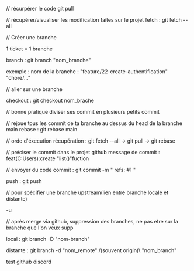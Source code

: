 // récurpérer le code
git pull

// récupérer/visualiser les modification faites sur le projet
fetch : git fetch --all

// Créer une branche

1 ticket = 1 branche

branch : git branch "nom_branche"

exemple :
nom de la branche : "feature/22-create-authentification" "chore/..."

// aller sur une branche

checkout : git checkout nom_brache

// bonne pratique
diviser ses commit en plusieurs petits commit

// rejoue tous les commit de ta branche au dessus du head de la branche main
rebase : git rebase main

// orde d'éxecution
récupération : git fetch --all -> git pull -> git rebase

// préciser le commit dans le projet github
message de commit : feat(C:Users):create "list()"fuction

// envoyer du code
commit : git commit -m " refs: #1 "

push : git push

// pour spécifier une branche upstream(lien entre branche locale et distante)

-u

// après merge via github, suppression des branches, ne pas etre sur la branche que l'on veux supp

local : git branch -D "nom-branch"

distante : git branch -d "nom_remote" /(souvent origin)\ "nom_branch"

test github discord 
